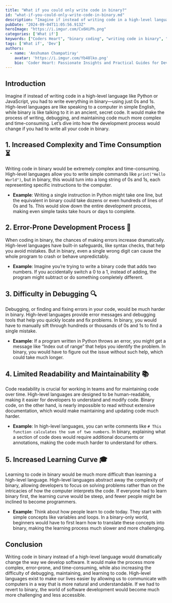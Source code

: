 ```yaml
---
title: "What if you could only write code in binary?"
id: "what-if-you-could-only-write-code-in-binary.md"
description: "Imagine if instead of writing code in a high-level language like Python or JavaScript, you had to write everything in binary—using just 0s and 1s. High-level languages are like speaking to a computer in simple English, while binary is like talking to it in an ancient, secret code. It would make the process of writing, debugging, and maintaining code much more complex and time-consuming. Let’s dive into how the development process would change if you had to write all your code in binary."
pubDate: "2024-09-04T11:05:56.913Z"
heroImage: "https://i.imgur.com/Cx6HiPh.png"
categories: ['What if']
keywords: ["Coders Heart", "binary coding", "writing code in binary", "binary programming", "coding challenges in binary", "binary code examples", "binary code tutorials", "low-level programming", "machine code", "binary system in programming", "coding in binary format"]
tags: ['What if', 'Dev']
authors:
  - name: 'Anshuman Champatiray'
    avatar: 'https://i.imgur.com/Yb48lko.png'
    bio: 'Coder Heart: Passionate Insights and Practical Guides for Developers'
---
```


## Introduction
Imagine if instead of writing code in a high-level language like Python or JavaScript, you had to write everything in binary—using just 0s and 1s. High-level languages are like speaking to a computer in simple English, while binary is like talking to it in an ancient, secret code. It would make the process of writing, debugging, and maintaining code much more complex and time-consuming. Let’s dive into how the development process would change if you had to write all your code in binary.

## 1. Increased Complexity and Time Consumption ⏳
Writing code in binary would be extremely complex and time-consuming. High-level languages allow you to write simple commands like `print("Hello World")`, but in binary, this would turn into a long string of 0s and 1s, each representing specific instructions to the computer.

- **Example**: Writing a single instruction in Python might take one line, but the equivalent in binary could take dozens or even hundreds of lines of 0s and 1s. This would slow down the entire development process, making even simple tasks take hours or days to complete.

## 2. Error-Prone Development Process 🐛
When coding in binary, the chances of making errors increase dramatically. High-level languages have built-in safeguards, like syntax checks, that help you avoid mistakes. But in binary, even a single wrong digit can cause the whole program to crash or behave unpredictably.

- **Example**: Imagine you’re trying to write a binary code that adds two numbers. If you accidentally switch a 0 to a 1, instead of adding, the program might subtract or do something completely different.

## 3. Difficulty in Debugging 🔍
Debugging, or finding and fixing errors in your code, would be much harder in binary. High-level languages provide error messages and debugging tools that help you quickly locate and fix problems. In binary, you would have to manually sift through hundreds or thousands of 0s and 1s to find a single mistake.

- **Example**: If a program written in Python throws an error, you might get a message like “Index out of range” that helps you identify the problem. In binary, you would have to figure out the issue without such help, which could take much longer.

## 4. Limited Readability and Maintainability 📚
Code readability is crucial for working in teams and for maintaining code over time. High-level languages are designed to be human-readable, making it easier for developers to understand and modify code. Binary code, on the other hand, is nearly impossible to read without extensive documentation, which would make maintaining and updating code much harder.

- **Example**: In high-level languages, you can write comments like `# This function calculates the sum of two numbers`. In binary, explaining what a section of code does would require additional documents or annotations, making the code much harder to understand for others.

## 5. Increased Learning Curve 🎓
Learning to code in binary would be much more difficult than learning a high-level language. High-level languages abstract away the complexity of binary, allowing developers to focus on solving problems rather than on the intricacies of how the computer interprets the code. If everyone had to learn binary first, the learning curve would be steep, and fewer people might be inclined to become programmers.

- **Example**: Think about how people learn to code today. They start with simple concepts like variables and loops. In a binary-only world, beginners would have to first learn how to translate these concepts into binary, making the learning process much slower and more challenging.

## Conclusion
Writing code in binary instead of a high-level language would dramatically change the way we develop software. It would make the process more complex, error-prone, and time-consuming, while also increasing the difficulty of debugging, maintaining, and learning to code. High-level languages exist to make our lives easier by allowing us to communicate with computers in a way that is more natural and understandable. If we had to revert to binary, the world of software development would become much more challenging and less accessible.
